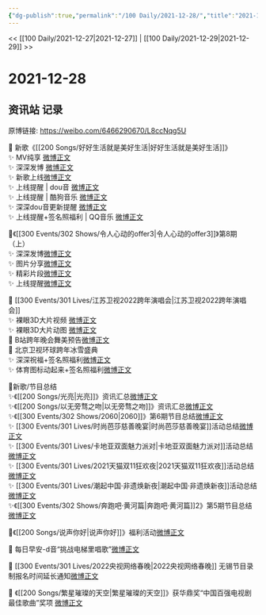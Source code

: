 ```yaml
---
{"dg-publish":true,"permalink":"/100 Daily/2021-12-28/","title":"2021-12-28","created":"2022-12-23T10:28:26.000+08:00","updated":"2023-02-26T00:50:27.000+08:00"}
---
```



<< [[100 Daily/2021-12-27\|2021-12-27]] | [[100 Daily/2021-12-29\|2021-12-29]] >>

# 2021-12-28

## 资讯站 记录

原博链接: https://weibo.com/6466290670/L8ccNqg5U

💫 新歌《[[200 Songs/好好生活就是美好生活\|好好生活就是美好生活]]》  
✨ MV纯享 [微博正文](https://m.weibo.cn/6466290670/4719345735567486)  
✨ 深深发博 [微博正文](https://m.weibo.cn/6466290670/4719337137245639)  
✨ 新歌上线[微博正文](https://m.weibo.cn/6466290670/4719324067528744)  
✨ 上线提醒 | dou音 [微博正文](https://m.weibo.cn/6466290670/4719322171445396)  
✨ 上线提醒 | 酷狗音乐 [微博正文](https://m.weibo.cn/6466290670/4719324578972346)  
✨ 深深dou音更新提醒 [微博正文](https://m.weibo.cn/6466290670/4719359656985010)  
✨ 上线提醒+签名照福利 | QQ音乐 [微博正文](https://m.weibo.cn/6466290670/4719322007602054)

💫《[[300 Events/302 Shows/令人心动的offer3\|令人心动的offer3]]》第8期（上）  
✨ 深深发博[微博正文](https://m.weibo.cn/6466290670/4719497992470816)  
✨ 图片分享[微博正文](https://m.weibo.cn/6466290670/4719366317017744)  
✨ 精彩片段[微博正文](https://m.weibo.cn/6466290670/4719485107309230)  
✨ 上线提醒[微博正文](https://m.weibo.cn/6466290670/4719485397238464)

💫 [[300 Events/301 Lives/江苏卫视2022跨年演唱会\|江苏卫视2022跨年演唱会]]  
✨ 裸眼3D大片视频 [微博正文](https://m.weibo.cn/6466290670/4719327679351457)  
✨ 裸眼3D大片动图 [微博正文](https://m.weibo.cn/6466290670/4719398089130310)  
💫 B站跨年晚会舞美预告[微博正文](https://m.weibo.cn/6466290670/4719393889847585)  
💫 北京卫视环球跨年冰雪盛典  
✨ 深深祝福+签名照福利[微博正文](https://m.weibo.cn/6466290670/4719457400261093)  
✨ 体育图标动起来+签名照福利[微博正文](https://m.weibo.cn/6466290670/4719472847881108)

💫新歌/节目总结  
✨《[[200 Songs/光亮\|光亮]]》资讯汇总[微博正文](https://m.weibo.cn/6466290670/4719320934123136)  
✨《[[200 Songs/以无旁骛之吻\|以无旁骛之吻]]》资讯汇总[微博正文](https://m.weibo.cn/6466290670/4719323711538444)  
✨《[[300 Events/302 Shows/2060\|2060]]》第6期节目总结[微博正文](https://m.weibo.cn/6466290670/4719492242083848)  
✨ [[300 Events/301 Lives/时尚芭莎慈善晚宴\|时尚芭莎慈善晚宴]]活动总结[微博正文](https://m.weibo.cn/6466290670/4719492091347277)  
✨ [[300 Events/301 Lives/卡地亚双面魅力派对\|卡地亚双面魅力派对]]活动总结[微博正文](https://m.weibo.cn/6466290670/4719491801943221)  
✨ [[300 Events/301 Lives/2021天猫双11狂欢夜\|2021天猫双11狂欢夜]]活动总结[微博正文](https://m.weibo.cn/6466290670/4719331072017852)  
✨ [[300 Events/301 Lives/潮起中国·非遗焕新夜\|潮起中国·非遗焕新夜]]活动总结 [微博正文](https://m.weibo.cn/6466290670/4719326630249968)  
✨《[[300 Events/302 Shows/奔跑吧·黄河篇\|奔跑吧·黄河篇]]2》第5期节目总结[微博正文](https://m.weibo.cn/6466290670/4719491777567565)

💫《[[200 Songs/说声你好\|说声你好]]》福利活动[微博正文](https://m.weibo.cn/6466290670/4719485602499432)

💫 每日早安-d音“挑战电梯里唱歌”[微博正文](https://m.weibo.cn/6466290670/4719296771525128)

💫 [[300 Events/301 Lives/2022央视网络春晚\|2022央视网络春晚]] 无锡节目录制报名时间延长通知[微博正文](https://m.weibo.cn/6466290670/4719485804612219)

💫 《[[200 Songs/繁星璀璨的天空\|繁星璀璨的天空]]》获华鼎奖“中国百强电视剧最佳歌曲”奖项 [微博正文](https://m.weibo.cn/6466290670/4719299089925234)
